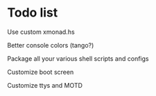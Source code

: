 Todo list
=========

Use custom xmonad.hs

Better console colors (tango?)

Package all your various shell scripts and configs

Customize boot screen

Customize ttys and MOTD
